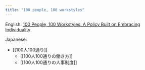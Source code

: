 ```yaml
---
title: "100 people, 100 workstyles"
---
```


English: [100 People, 100 Workstyles: A Policy Built on Embracing Individuality](https://blog.kintone.com/company-news/100-people-100-workstyles)

Japanese:
- [[100人100通り]]
    - [[100人100通りの働き方]]
    - [[100人100通りの人事制度]]
